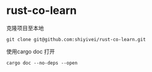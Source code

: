 # rust-co-learn

克隆项目至本地

```
git clone git@github.com:shiyivei/rust-co-learn.git
```

使用cargo doc 打开

```
cargo doc --no-deps --open
```

